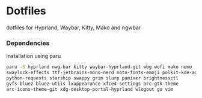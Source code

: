 # Dotfiles

dotfiles for Hyprland, Waybar, Kitty, Mako and ngwbar

### Dependencies

Installation using paru

```sh
paru -S hyprland nwg-bar kitty waybar-hyprland-git wbg wofi mako nemo      \
swaylock-effects ttf-jetbrains-mono-nerd noto-fonts-emoji polkit-kde-agent \
python-requests starship swappy grim slurp pamixer brightnessctl           \ 
gvfs bluez bluez-utils lxappearance xfce4-settings arc-gtk-theme           \ 
arc-icons-theme-git xdg-desktop-portal-hyprland wlogout go vim
```

